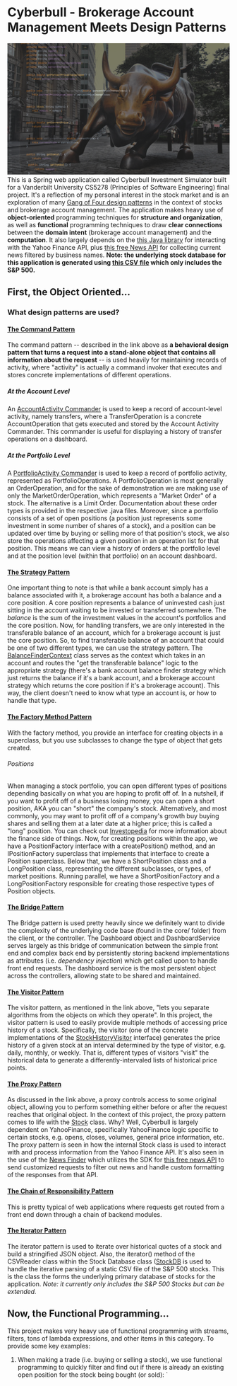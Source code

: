 # Cyberbull - Brokerage Account Management Meets Design Patterns
![cyberbull](cyberbull.png)
This is a Spring web application called Cyberbull Investment Simulator built for a Vanderbilt University CS5278 
(Principles of Software Engineering) final project. It's a reflection of my personal interest in the stock market 
and is an exploration of many [Gang of Four design patterns](https://en.wikipedia.org/wiki/Design_Patterns) in the context of stocks and brokerage account management. The application makes heavy use of **object-oriented** programming techniques for **structure and organization**, as well as **functional** programming techniques to draw **clear connections** between the **domain intent** (brokerage account management) and the **computation**. It also largely depends on the [this Java library](https://github.com/sstrickx/yahoofinance-api) for interacting with the Yahoo Finance API, plus [this free News API](https://newsapi.org/) for collecting current news filtered by business names. 
**Note: the underlying stock database for this application is generated using [this CSV file](src/main/resources/static/csv/sp500.csv) which only includes the S&P 500.**

## First, the Object Oriented...
### What design patterns are used? 
#### [The Command Pattern](https://refactoring.guru/design-patterns/command) 
The command pattern -- described in the link above as **a behavioral design pattern that turns a request into a 
stand-alone object that contains all information about the request** -- is used heavily for maintaining records of 
activity, where "activity" is actually a command invoker that executes and stores concrete implementations of different 
operations.
##### At the Account Level
An [AccountActivity Commander](src/main/java/edu/vanderbilt/cs/cyberbull/core/account/commander/AccountActivity.java)
is used to keep a record of account-level activity, namely transfers, where a 
TransferOperation is a concrete AccountOperation that gets executed and stored by the Account Activity Commander. 
This commander is useful for displaying a history of transfer operations on a dashboard. 
##### At the Portfolio Level 
A [PortfolioActivity Commander](src/main/java/edu/vanderbilt/cs/cyberbull/core/portfolio/PortfolioActivity.java) is 
used to keep a record of portfolio activity, represented as PortfolioOperations. A PortfolioOperation is most 
generally an OrderOperation, and for the sake of demonstration we are making use of only the MarketOrderOperation, 
which represents a "Market Order" of a stock. The alternative is a Limit Order. Documentation about these order 
types is provided in the respective .java files. Moreover, since a portfolio consists of a set of open positions (a 
position just represents some investment in some number of shares of a stock), and a position can be updated over 
time by buying or selling more of that position's stock, we also store the operations affecting a given position in 
an operation list for that position. This means we can view a history of orders at the portfolio level and at the 
position level (within that portfolio) on an account dashboard.

#### [The Strategy Pattern](https://refactoring.guru/design-patterns/strategy)
One important thing to note is that while a bank account simply has a balance associated with it, a brokerage account has both a balance and a core position. A core position represents a balance of uninvested cash just sitting in the account waiting to be invested or transferred somewhere. The *balance* is the sum of the investment values in the account's portfolios and the core position. Now, for handling transfers, we are only interested in the transferable balance of an account, which for a brokerage account is just the core position. So, to find transferable balance of an account that could be one of two different types, we can use the strategy pattern. The [BalanceFinderContext](src/main/java/edu/vanderbilt/cs/cyberbull/core/account/balancefinder/BalanceFinderContext.java) class serves as the context which takes in an account and routes the "get the transferable balance" logic to the appropriate strategy (there's a bank account balance finder strategy which just returns the balance if it's a bank account, and a brokerage account strategy which returns the core position if it's a brokerage account). This way, the client doesn't need to know what type an account is, or how to handle that type. 

#### [The Factory Method Pattern](https://refactoring.guru/design-patterns/creational-patterns)
With the factory method, you provide an interface for creating objects in a superclass, but you use subclasses to 
change the type of object that gets created. 
###### Positions
When managing a stock portfolio, you can open different types of positions depending basically on what you are 
hoping to profit off of. In a nutshell, if you want to profit off of a business losing money, you can open a short 
position, AKA you can "short" the company's stock. Alternatively, and most commonly, you may want to profit off of a 
company's growth buy buying shares and selling them at a later date at a higher price; this is called a "long" 
position. You can check out [Investopedia](https://www.investopedia.com/ask/answers/100314/whats-difference-between-long-and-short-position-market.asp)
for more information about the finance side of things. Now, for creating positions within the app, we have a 
PositionFactory interface with a createPosition() method, and an IPositionFactory superclass that implements that 
interface to create a Position superclass. Below that, we have a ShortPosition class and a LongPosition class, 
representing the different subclasses, or types, of market positions. Running parallel, we have a 
ShortPositionFactory and a LongPositionFactory responsible for creating those respective types of Position objects.  

#### [The Bridge Pattern](https://refactoring.guru/design-patterns/bridge)
The Bridge pattern is used pretty heavily since we definitely want to divide the complexity of the underlying code 
base (found in the core/ folder) from the client, or the controller. The Dashboard object and DashboardService 
serves largely as this bridge of communication between the simple front end and complex back end by persistently 
storing backend implementations as attributes (i.e. *dependency injection*) which get called upon to handle front end 
requests. The dashboard service is the most persistent object across the controllers, allowing state to be shared and maintained. 
 
#### [The Visitor Pattern](https://refactoring.guru/design-patterns/visitor)
The visitor pattern, as mentioned in the link above, "lets you separate algorithms from the objects on which they 
operate". In this project, the visitor pattern is used to easily provide multiple methods of accessing price history 
of a stock. Specifically, the visitor (one of the concrete implementations of the [StockHistoryVisitor](src/main/java/edu/vanderbilt/cs/cyberbull/core/stock_history/StockHistoryVisitor.java) interface) generates the price history of a given 
stock at an interval determined by the type of visitor, e.g. daily, monthly, or weekly. That is, different types of 
visitors "visit" the historical data to generate a differently-intervaled lists of historical price points. 

#### [The Proxy Pattern](https://refactoring.guru/design-patterns/proxy)
As discussed in the link above, a proxy controls access to some original object, allowing you to perform something either before or after the request reaches that original object. In the context of this project, the proxy pattern comes to life with the [Stock](src/main/java/edu/vanderbilt/cs/cyberbull/core/Stock.java) class. Why? Well, Cyberbull is largely dependent on YahooFinance, specifically YahooFinance logic specific to certain stocks, e.g. opens, closes, volumes, general price information, etc. The proxy pattern is seen in how the internal Stock class is used to interact with and process information from the Yahoo Finance API. It's also seen in the use of the [News Finder](src/main/java/edu/vanderbilt/cs/cyberbull/core/news/NewsFinder.java) which utilizes the SDK for [this free news API]((https://newsapi.org/)) to send customized requests to filter out news and handle custom formatting of the responses from that API. 

#### [The Chain of Responsibility Pattern](https://refactoring.guru/design-patterns/chain-of-responsibility)
This is pretty typical of web applications where requests get routed from a front end down through a chain of backend modules. 

#### [The Iterator Pattern](https://refactoring.guru/design-patterns/iterator)
The iterator pattern is used to iterate over historical quotes of a stock and build a stringified JSON object. Also, the iterator() method of the CSVReader class within the Stock Database class ([StockDB]((src/main/java/edu/vanderbilt/cs/cyberbull/core/stockdb/StockDB.java)) is used to handle the iterative parsing of a static CSV file of the S&P 500 stocks. This is the class the forms the underlying primary database of stocks for the application. *Note: it currently only includes the S&P 500 Stocks but can be extended.*

## Now, the Functional Programming...
This project makes very heavy use of functional programming with streams, filters, tons of lambda expressions, and other items in this category. To provide some key examples: 
1. When making a trade (i.e. buying or selling a stock), we use functional programming to quickly filter and find out if there is already an existing open position for the stock being bought (or sold): `

